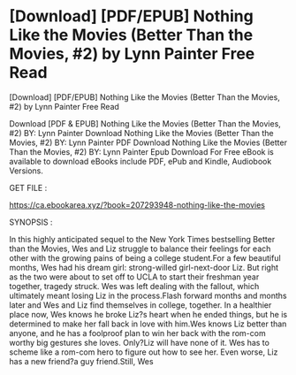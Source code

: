 # [Download] [PDF/EPUB] Nothing Like the Movies (Better Than the Movies, #2) by Lynn Painter Free Read
[Download] [PDF/EPUB] Nothing Like the Movies (Better Than the Movies, #2) by Lynn Painter Free Read

Download [PDF & EPUB] Nothing Like the Movies (Better Than the Movies, #2) BY: Lynn Painter Download Nothing Like the Movies (Better Than the Movies, #2) BY: Lynn Painter PDF Download Nothing Like the Movies (Better Than the Movies, #2) BY: Lynn Painter Epub Download For Free eBook is available to download eBooks include PDF, ePub and Kindle, Audiobook Versions.

GET FILE :

https://ca.ebookarea.xyz/?book=207293948-nothing-like-the-movies

SYNOPSIS : 

In this highly anticipated sequel to the New York Times bestselling Better than the Movies, Wes and Liz struggle to balance their feelings for each other with the growing pains of being a college student.For a few beautiful months, Wes had his dream girl: strong-willed girl-next-door Liz. But right as the two were about to set off to UCLA to start their freshman year together, tragedy struck. Wes was left dealing with the fallout, which ultimately meant losing Liz in the process.Flash forward months and months later and Wes and Liz find themselves in college, together. In a healthier place now, Wes knows he broke Liz?s heart when he ended things, but he is determined to make her fall back in love with him.Wes knows Liz better than anyone, and he has a foolproof plan to win her back with the rom-com worthy big gestures she loves. Only?Liz will have none of it. Wes has to scheme like a rom-com hero to figure out how to see her. Even worse, Liz has a new friend?a guy friend.Still, Wes 
